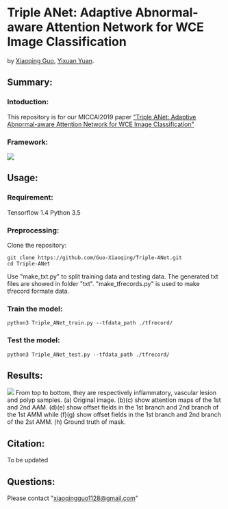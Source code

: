 # Triple ANet: Adaptive Abnormal-aware Attention Network for WCE Image Classification

by [Xiaoqing Guo](https://guo-xiaoqing.github.io/), [Yixuan Yuan](http://www.ee.cityu.edu.hk/~yxyuan/people/people.htm).

## Summary:
### Intoduction:
This repository is for our MICCAI2019 paper ["Triple ANet: Adaptive Abnormal-aware Attention Network for WCE Image Classification"]()
### Framework:
![](https://github.com/Guo-Xiaoqing/Triple-ANet/raw/master/framework.png)

## Usage:
### Requirement:
Tensorflow 1.4
Python 3.5

### Preprocessing:
Clone the repository:
```
git clone https://github.com/Guo-Xiaoqing/Triple-ANet.git
cd Triple-ANet
```
Use "make_txt.py" to split training data and testing data. The generated txt files are showed in folder "txt".
"make_tfrecords.py" is used to make tfrecord formate data.

### Train the model: 
```
python3 Triple_ANet_train.py --tfdata_path ./tfrecord/
```

### Test the model: 
```
python3 Triple_ANet_test.py --tfdata_path ./tfrecord/
```
## Results:
![](https://github.com/Guo-Xiaoqing/Triple-ANet/raw/master/result.png)
From top to bottom, they are respectively inflammatory, vascular lesion and polyp samples. (a) Original image. (b)(c) show attention maps of the 1st and 2nd AAM. (d)(e) show offset fields in the 1st branch and 2nd branch of the 1st AMM while (f)(g) show offset fields in the 1st branch and 2nd branch of the 2st AMM. (h) Ground truth of mask.

## Citation:
To be updated

## Questions:
Please contact "xiaoqingguo1128@gmail.com" 
